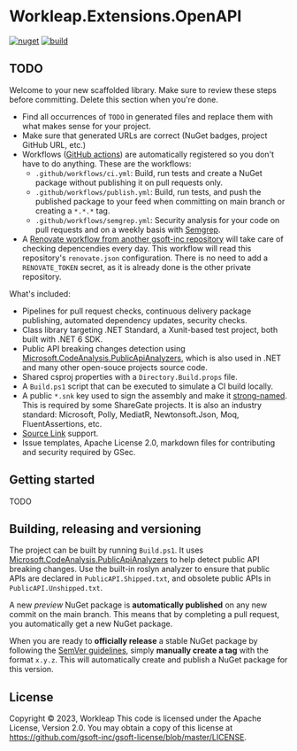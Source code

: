 # Workleap.Extensions.OpenAPI

[![nuget](https://img.shields.io/nuget/v/Workleap.Extensions.OpenAPI.svg?logo=nuget)](https://www.nuget.org/packages/Workleap.Extensions.OpenAPI/)
[![build](https://img.shields.io/github/actions/workflow/status/gsoft-inc/wl-extensions-openapi/publish.yml?logo=github&branch=main)](https://github.com/gsoft-inc/wl-extensions-openapi/actions/workflows/publish.yml)

## TODO

Welcome to your new scaffolded library. Make sure to review these steps before committing. Delete this section when you're done.

* Find all occurrences of `TODO` in generated files and replace them with what makes sense for your project.
* Make sure that generated URLs are correct (NuGet badges, project GitHub URL, etc.)
* Workflows ([GitHub actions](https://docs.github.com/en/actions)) are automatically registered so you don't have to do anything. These are the workflows:
  * `.github/workflows/ci.yml`: Build, run tests and create a NuGet package without publishing it on pull requests only.
  * `.github/workflows/publish.yml`: Build, run tests, and push the published package to your feed when committing on main branch or creating a `*.*.*` tag.
  * `.github/workflows/semgrep.yml`: Security analysis for your code on pull requests and on a weekly basis with [Semgrep](https://semgrep.dev/docs/cli-reference/).
* A [Renovate workflow from another gsoft-inc repository](https://github.com/gsoft-inc/wl-renovate-workflow) will take care of checking depencendies every day. This workflow will read this repository's `renovate.json` configuration. There is no need to add a `RENOVATE_TOKEN` secret, as it is already done is the other private repository.

What's included:

* Pipelines for pull request checks, continuous delivery package publishing, automated dependency updates, security checks.
* Class library targeting .NET Standard, a Xunit-based test project, both built with .NET 6 SDK.
* Public API breaking changes detection using [Microsoft.CodeAnalysis.PublicApiAnalyzers](https://github.com/dotnet/roslyn-analyzers/blob/main/src/PublicApiAnalyzers/PublicApiAnalyzers.Help.md), which is also used in .NET and many other open-souce projects source code.
* Shared csproj properties with a `Directory.Build.props` file.
* A `Build.ps1` script that can be executed to simulate a CI build locally.
* A public `*.snk` key used to sign the assembly and make it [strong-named](https://learn.microsoft.com/en-us/dotnet/standard/assembly/strong-named). This is required by some ShareGate projects. It is also an industry standard: Microsoft, Polly, MediatR, Newtonsoft.Json, Moq, FluentAssertions, etc.
* [Source Link](https://github.com/dotnet/sourcelink) support.
* Issue templates, Apache License 2.0, markdown files for contributing and security required by GSec.


## Getting started

TODO


## Building, releasing and versioning

The project can be built by running `Build.ps1`. It uses [Microsoft.CodeAnalysis.PublicApiAnalyzers](https://github.com/dotnet/roslyn-analyzers/blob/main/src/PublicApiAnalyzers/PublicApiAnalyzers.Help.md) to help detect public API breaking changes. Use the built-in roslyn analyzer to ensure that public APIs are declared in `PublicAPI.Shipped.txt`, and obsolete public APIs in `PublicAPI.Unshipped.txt`.

A new *preview* NuGet package is **automatically published** on any new commit on the main branch. This means that by completing a pull request, you automatically get a new NuGet package.

When you are ready to **officially release** a stable NuGet package by following the [SemVer guidelines](https://semver.org/), simply **manually create a tag** with the format `x.y.z`. This will automatically create and publish a NuGet package for this version.


## License

Copyright © 2023, Workleap This code is licensed under the Apache License, Version 2.0. You may obtain a copy of this license at https://github.com/gsoft-inc/gsoft-license/blob/master/LICENSE.
